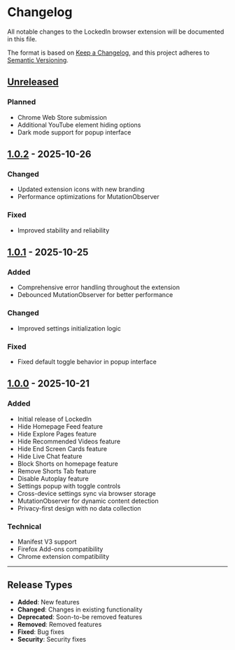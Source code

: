 # Changelog

All notable changes to the LockedIn browser extension will be documented in this file.

The format is based on [Keep a Changelog](https://keepachangelog.com/en/1.0.0/),
and this project adheres to [Semantic Versioning](https://semver.org/spec/v2.0.0.html).

## [Unreleased]

### Planned
- Chrome Web Store submission
- Additional YouTube element hiding options
- Dark mode support for popup interface

## [1.0.2] - 2025-10-26

### Changed
- Updated extension icons with new branding
- Performance optimizations for MutationObserver

### Fixed
- Improved stability and reliability

## [1.0.1] - 2025-10-25

### Added
- Comprehensive error handling throughout the extension
- Debounced MutationObserver for better performance

### Changed
- Improved settings initialization logic

### Fixed
- Fixed default toggle behavior in popup interface

## [1.0.0] - 2025-10-21

### Added
- Initial release of LockedIn
- Hide Homepage Feed feature
- Hide Explore Pages feature
- Hide Recommended Videos feature
- Hide End Screen Cards feature
- Hide Live Chat feature
- Block Shorts on homepage feature
- Remove Shorts Tab feature
- Disable Autoplay feature
- Settings popup with toggle controls
- Cross-device settings sync via browser storage
- MutationObserver for dynamic content detection
- Privacy-first design with no data collection

### Technical
- Manifest V3 support
- Firefox Add-ons compatibility
- Chrome extension compatibility

---

## Release Types

- **Added**: New features
- **Changed**: Changes in existing functionality
- **Deprecated**: Soon-to-be removed features
- **Removed**: Removed features
- **Fixed**: Bug fixes
- **Security**: Security fixes

[Unreleased]: https://github.com/KartikHalkunde/LockedIn-YT/compare/v1.0.2...HEAD
[1.0.2]: https://github.com/KartikHalkunde/LockedIn-YT/compare/v1.0.1...v1.0.2
[1.0.1]: https://github.com/KartikHalkunde/LockedIn-YT/compare/v1.0.0...v1.0.1
[1.0.0]: https://github.com/KartikHalkunde/LockedIn-YT/releases/tag/v1.0.0
